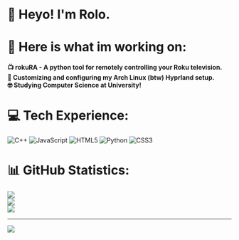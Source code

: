 # 👋 Heyo! I'm Rolo.
# 💫 Here is what im working on:
**📺 rokuRA - A python tool for remotely controlling your Roku television.**  
**🌸 Customizing and configuring my Arch Linux (btw) Hyprland setup.**  
**🤓 Studying Computer Science at University!**

# 💻 Tech Experience:
![C++](https://img.shields.io/badge/c++-%2300599C.svg?style=for-the-badge&logo=c%2B%2B&logoColor=white) ![JavaScript](https://img.shields.io/badge/javascript-%23323330.svg?style=for-the-badge&logo=javascript&logoColor=%23F7DF1E) ![HTML5](https://img.shields.io/badge/html5-%23E34F26.svg?style=for-the-badge&logo=html5&logoColor=white) ![Python](https://img.shields.io/badge/python-3670A0?style=for-the-badge&logo=python&logoColor=ffdd54) ![CSS3](https://img.shields.io/badge/css3-%231572B6.svg?style=for-the-badge&logo=css3&logoColor=white)
# 📊 GitHub Statistics:
![](https://github-readme-stats.vercel.app/api?username=Its-Rolo&theme=apprentice&hide_border=false&include_all_commits=true&count_private=false)<br/>
![](https://github-readme-streak-stats.herokuapp.com/?user=Its-Rolo&theme=apprentice&hide_border=false)<br/>
![](https://github-readme-stats.vercel.app/api/top-langs/?username=Its-Rolo&theme=apprentice&hide_border=false&include_all_commits=true&count_private=false&layout=compact)

---
[![](https://visitcount.itsvg.in/api?id=Its-Rolo&icon=0&color=10)](https://visitcount.itsvg.in)

